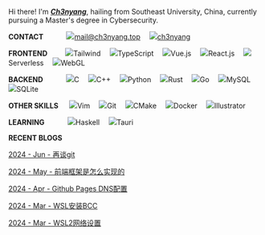 
Hi there! I'm [***Ch3nyang***](https://ch3nyang.top), hailing from Southeast University, China, currently pursuing a Master's degree in Cybersecurity.

**CONTACT**&emsp;&emsp;&emsp;
<a href="mailto:mail@ch3nyang.top" class="item"><img src="https://api.iconify.design/logos:google-gmail.svg" class="iconify" loading="lazy"><span>mail@ch3nyang.top</span></a>&emsp;
<a href="https://twitter.com/ch3nyang" class="item"><img src="https://api.iconify.design/logos:twitter.svg" class="iconify" loading="lazy"><span>ch3nyang</span></a>&emsp;

**FRONTEND**&emsp;&emsp;&nbsp;
<img src="https://api.iconify.design/vscode-icons:file-type-tailwind.svg" class="iconify" loading="lazy"><span>Tailwind</span>&emsp;
<img src="https://api.iconify.design/vscode-icons:file-type-typescript-official.svg" class="iconify" loading="lazy"><span>TypeScript</span>&emsp;
<img src="https://api.iconify.design/vscode-icons:file-type-vue.svg" class="iconify" loading="lazy"><span>Vue.js</span>&emsp;
<img src="https://api.iconify.design/vscode-icons:file-type-reactjs.svg" class="iconify" loading="lazy"><span>React.js</span>&emsp;
<img src="https://api.iconify.design/vscode-icons:file-type-serverless.svg" class="iconify" loading="lazy"><span>Serverless</span>&emsp;
<img src="https://api.iconify.design/vscode-icons:file-type-glsl.svg" class="iconify" loading="lazy"><span>WebGL</span>&emsp;

**BACKEND**&emsp;&emsp;&emsp;
<img src="https://api.iconify.design/vscode-icons:file-type-c3.svg" class="iconify" loading="lazy"><span>C</span>&emsp;
<img src="https://api.iconify.design/vscode-icons:file-type-cpp3.svg" class="iconify" loading="lazy"><span>C++</span>&emsp;
<img src="https://api.iconify.design/vscode-icons:file-type-python.svg" class="iconify" loading="lazy"><span>Python</span>&emsp;
<img src="https://api.iconify.design/vscode-icons:file-type-rust.svg" class="iconify" loading="lazy"><span>Rust</span>&emsp;
<img src="https://api.iconify.design/vscode-icons:file-type-go-gopher.svg" class="iconify" loading="lazy"><span>Go</span>&emsp;
<img src="https://api.iconify.design/vscode-icons:file-type-mysql.svg" class="iconify" loading="lazy"><span>MySQL</span>&emsp;
<img src="https://api.iconify.design/vscode-icons:file-type-sqlite.svg" class="iconify" loading="lazy"><span>SQLite</span>&emsp;

**OTHER SKILLS**&emsp;&nbsp;
<img src="https://api.iconify.design/vscode-icons:file-type-vim.svg" class="iconify" loading="lazy"><span>Vim</span>&emsp;
<img src="https://api.iconify.design/vscode-icons:file-type-git.svg" class="iconify" loading="lazy"><span>Git</span>&emsp;
<img src="https://api.iconify.design/vscode-icons:file-type-cmake.svg" class="iconify" loading="lazy"><span>CMake</span>&emsp;
<img src="https://api.iconify.design/vscode-icons:file-type-docker.svg" class="iconify" loading="lazy"><span>Docker</span>&emsp;
<img src="https://api.iconify.design/vscode-icons:file-type-ai.svg" class="iconify" loading="lazy"><span>Illustrator</span>&emsp;

**LEARNING**&emsp;&emsp;&emsp;
<img src="https://api.iconify.design/vscode-icons:file-type-haskell.svg" class="iconify" loading="lazy"><span>Haskell</span>&emsp;
<img src="https://api.iconify.design/vscode-icons:file-type-tauri.svg" class="iconify" loading="lazy"><span>Tauri</span>&emsp;

**RECENT BLOGS**

<!-- BLOG-POST-LIST:START --><p><a href= https://blog.ch3nyang.top/post/%E5%86%8D%E8%B0%88git/ >2024 - Jun - 再谈git</a></p><p><a href= https://blog.ch3nyang.top/post/%E5%89%8D%E7%AB%AF%E6%A1%86%E6%9E%B6%E6%98%AF%E6%80%8E%E4%B9%88%E5%AE%9E%E7%8E%B0%E7%9A%84/ >2024 - May - 前端框架是怎么实现的</a></p><p><a href= https://blog.ch3nyang.top/post/Github_Pages_DNS%E9%85%8D%E7%BD%AE/ >2024 - Apr - Github Pages DNS配置</a></p><p><a href= https://blog.ch3nyang.top/post/WSL%E5%AE%89%E8%A3%85BCC/ >2024 - Mar - WSL安装BCC</a></p><p><a href= https://blog.ch3nyang.top/post/WSL2%E7%BD%91%E7%BB%9C%E8%AE%BE%E7%BD%AE/ >2024 - Mar - WSL2网络设置</a></p><!-- BLOG-POST-LIST:END -->
